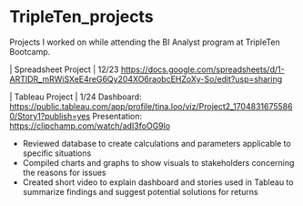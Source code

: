 # TripleTen_projects
Projects I worked on while attending the BI Analyst program at TripleTen Bootcamp.

| Spreadsheet Project | 12/23
https://docs.google.com/spreadsheets/d/1-ARTIDR_mRWiSXeE4reG6Qy204XO6raobcEHZoXy-So/edit?usp=sharing  

| Tableau Project | 1/24
Dashboard: https://public.tableau.com/app/profile/tina.loo/viz/Project2_17048316755860/Story1?publish=yes 
Presentation: https://clipchamp.com/watch/adI3foOG9lo 
- Reviewed database to create calculations and parameters applicable to specific situations 
- Compiled charts and graphs to show visuals to stakeholders concerning the reasons for issues
- Created short video to explain dashboard and stories used in Tableau to summarize findings and suggest potential solutions for returns
